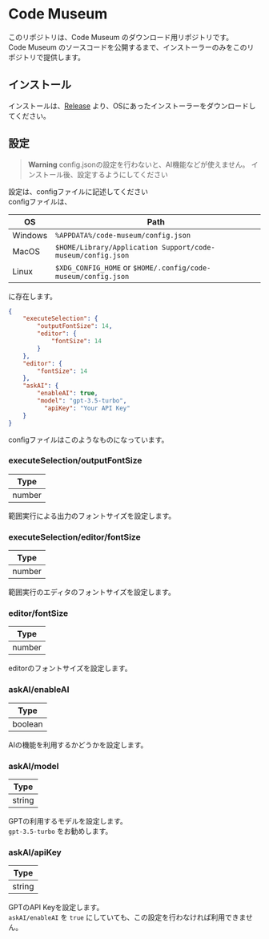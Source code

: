 # Code Museum

このリポジトリは、Code Museum のダウンロード用リポジトリです。  
Code Museum のソースコードを公開するまで、インストーラーのみをこのリポジトリで提供します。

## インストール

インストールは、[Release](https://github.com/waryu-YND/code-museum-release/releases/latest) より、OSにあったインストーラーをダウンロードしてください。

## 設定

> **Warning**
> config.jsonの設定を行わないと、AI機能などが使えません。
> インストール後、設定するようにしてください

設定は、configファイルに記述してください  
configファイルは、  

|OS|Path|
|---|---|
|Windows|`%APPDATA%/code-museum/config.json`|
|MacOS|`$HOME/Library/Application Support/code-museum/config.json`|
|Linux|`$XDG_CONFIG_HOME` or `$HOME/.config/code-museum/config.json`|

に存在します。

```config.json
{
    "executeSelection": {
        "outputFontSize": 14,
        "editor": {
            "fontSize": 14
        }
    },
    "editor": {
        "fontSize": 14
    },
    "askAI": {
        "enableAI": true,
        "model": "gpt-3.5-turbo",
	      "apiKey": "Your API Key"
    }
}
```

configファイルはこのようなものになっています。

### executeSelection/outputFontSize

|Type|
|---|
|number|

範囲実行による出力のフォントサイズを設定します。 

### executeSelection/editor/fontSize

|Type|
|---|
|number|

範囲実行のエディタのフォントサイズを設定します。 

### editor/fontSize

|Type|
|---|
|number|

editorのフォントサイズを設定します。

### askAI/enableAI

|Type|
|---|
|boolean|

AIの機能を利用するかどうかを設定します。

### askAI/model

|Type|
|---|
|string|

GPTの利用するモデルを設定します。  
`gpt-3.5-turbo` をお勧めします。

### askAI/apiKey

|Type|
|---|
|string|

GPTのAPI Keyを設定します。  
`askAI/enableAI` を `true` にしていても、この設定を行わなければ利用できません。


